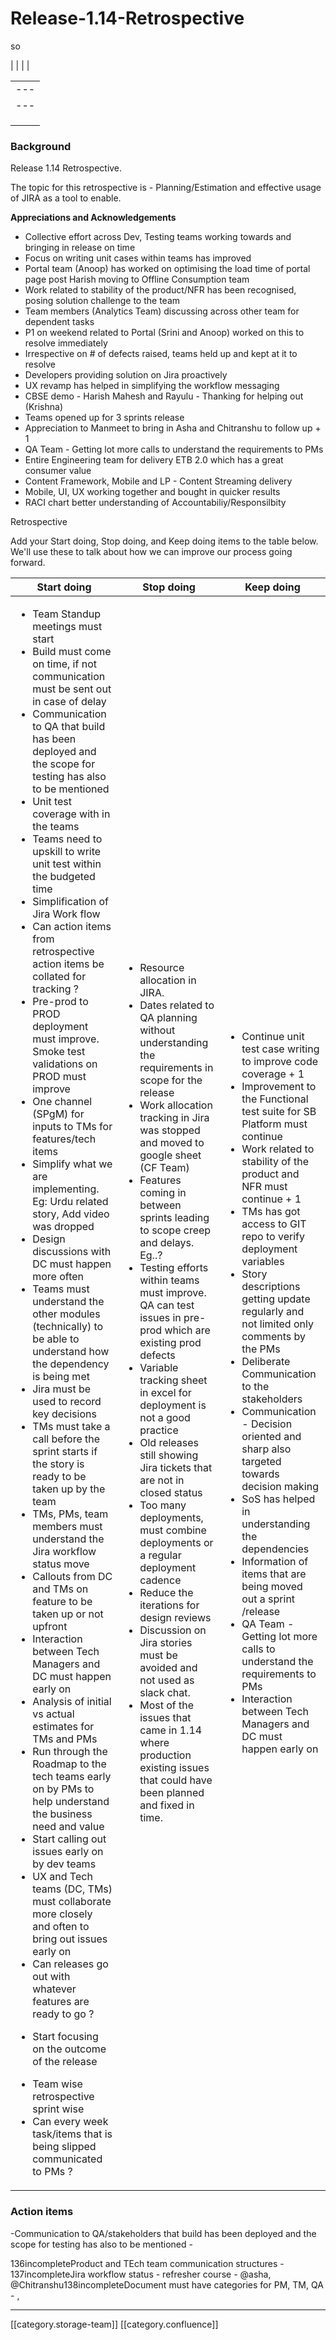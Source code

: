 # Release-1.14-Retrospective

so

\| | | |

|     |
| --- |
| --- |
| --- |
|     |
|     |
|     |

### Background

Release 1.14 Retrospective.&#x20;

The topic for this retrospective is - Planning/Estimation and effective usage of JIRA as a tool to enable.

**Appreciations and Acknowledgements**

* Collective effort across Dev, Testing teams working towards and bringing in release on time
* Focus on writing unit cases within teams has improved
* Portal team (Anoop) has worked on optimising the load time of portal page post Harish moving to Offline Consumption team
* Work related to stability of the product/NFR has been recognised, posing solution challenge to the team&#x20;
* Team members (Analytics Team) discussing across other team for dependent tasks
* P1 on weekend related to Portal (Srini and Anoop) worked on this to resolve immediately
* Irrespective on # of defects raised, teams held up and kept at it to resolve
* Developers providing solution on Jira proactively
* UX revamp has helped in simplifying the workflow messaging
* CBSE demo - Harish Mahesh and Rayulu - Thanking for helping out (Krishna)
* Teams opened up for 3 sprints release
* Appreciation to Manmeet to bring in Asha and Chitranshu to follow up + 1
* QA Team - Getting lot more calls to understand the requirements to PMs
* Entire Engineering team for delivery ETB 2.0 which has a great consumer value
* Content Framework, Mobile and LP - Content Streaming delivery
* Mobile, UI, UX working together and bought in quicker results
* RACI chart better understanding of Accountabiliy/Responsilbity

Retrospective

Add your Start doing, Stop doing, and Keep doing items to the table below. We'll use these to talk about how we can improve our process going forward.

| Start doing                                                                                                                                                                                                                                                                                                                                                                                                                                                                                                                                                                                                                                                                                                                                                                                                                                                                                                                                                                                                                                                                                                                                                                                                                                                                                                                                                                                                                                                                                                                                                                                                                                                                                                                                                                                                                                                                                                                                                                | Stop doing                                                                                                                                                                                                                                                                                                                                                                                                                                                                                                                                                                                                                                                                                                                                                                                                                                                                                                                                                           | Keep doing                                                                                                                                                                                                                                                                                                                                                                                                                                                                                                                                                                                                                                                                                                                                                                                                                                        |
| -------------------------------------------------------------------------------------------------------------------------------------------------------------------------------------------------------------------------------------------------------------------------------------------------------------------------------------------------------------------------------------------------------------------------------------------------------------------------------------------------------------------------------------------------------------------------------------------------------------------------------------------------------------------------------------------------------------------------------------------------------------------------------------------------------------------------------------------------------------------------------------------------------------------------------------------------------------------------------------------------------------------------------------------------------------------------------------------------------------------------------------------------------------------------------------------------------------------------------------------------------------------------------------------------------------------------------------------------------------------------------------------------------------------------------------------------------------------------------------------------------------------------------------------------------------------------------------------------------------------------------------------------------------------------------------------------------------------------------------------------------------------------------------------------------------------------------------------------------------------------------------------------------------------------------------------------------------------------- | -------------------------------------------------------------------------------------------------------------------------------------------------------------------------------------------------------------------------------------------------------------------------------------------------------------------------------------------------------------------------------------------------------------------------------------------------------------------------------------------------------------------------------------------------------------------------------------------------------------------------------------------------------------------------------------------------------------------------------------------------------------------------------------------------------------------------------------------------------------------------------------------------------------------------------------------------------------------- | ------------------------------------------------------------------------------------------------------------------------------------------------------------------------------------------------------------------------------------------------------------------------------------------------------------------------------------------------------------------------------------------------------------------------------------------------------------------------------------------------------------------------------------------------------------------------------------------------------------------------------------------------------------------------------------------------------------------------------------------------------------------------------------------------------------------------------------------------- |
| <ul><li>Team Standup meetings must start</li><li>Build must come on time, if not communication must be sent out in case of delay</li><li>Communication to QA that build has been deployed and the scope for testing has also to be mentioned </li><li>Unit test coverage with in the teams </li><li>Teams need to upskill to write unit test within the budgeted time</li><li>Simplification of Jira Work flow</li><li>Can action items from retrospective action items be collated for tracking ?</li><li>Pre-prod to PROD deployment must improve. Smoke test validations on PROD must improve</li><li>One channel (SPgM) for inputs to TMs for features/tech items</li><li>Simplify what we are implementing. Eg: Urdu related story, Add video was dropped </li><li>Design discussions with DC must happen more often </li><li>Teams must understand the other modules (technically) to be able to understand how the dependency is being met </li><li>Jira must be used to record key decisions</li><li>TMs must take a call before the sprint starts if the story is ready to be taken up by the team</li><li>TMs, PMs, team members must understand the Jira workflow status move</li><li>Callouts from DC and TMs on feature to be taken up or not upfront</li><li>Interaction between Tech Managers and DC must happen early on</li><li>Analysis of initial vs actual estimates for TMs  and PMs</li><li>Run through the Roadmap to the tech teams early on by PMs to help understand the business need and value</li><li>Start calling out issues early on by dev teams</li><li>UX and Tech teams (DC, TMs) must collaborate more closely and often to bring out issues early on</li><li>Can releases go out with whatever features are ready to go ?</li></ul><ul><li>Start focusing on the outcome of the release</li></ul><ul><li>Team wise retrospective sprint wise</li><li>Can every week task/items that is being slipped communicated to PMs ?</li></ul> | <ul><li>Resource allocation in JIRA.</li><li>Dates related to QA planning without understanding the requirements in scope for the release</li><li>Work allocation tracking in Jira was stopped and moved to google sheet (CF Team)</li><li>Features coming in between sprints leading to scope creep and delays. Eg..?</li><li>Testing efforts within teams must improve. QA can test issues in pre-prod which are existing prod defects</li><li>Variable tracking sheet in excel for deployment is not a good practice</li><li>Old releases still showing Jira tickets that are not in closed status</li><li>Too many deployments, must combine deployments or a regular deployment cadence</li><li>Reduce the iterations for design reviews</li><li>Discussion on Jira stories must be avoided and not used as slack chat.</li><li>Most of the issues that came in 1.14 where production existing issues that could have been planned and fixed in time.</li></ul> | <ul><li>Continue unit test case writing to improve code coverage  + 1</li><li>Improvement to the Functional test suite for SB Platform must continue</li><li>Work related to stability of the product and NFR must continue + 1</li><li>TMs has got access to GIT repo to verify deployment variables</li><li>Story descriptions getting update regularly and not limited only comments by the PMs</li><li>Deliberate Communication to the stakeholders</li><li>Communication - Decision oriented and sharp also targeted towards decision making</li><li>SoS has helped in understanding the dependencies</li><li>Information of items that are being moved out a sprint /release</li><li>QA Team - Getting lot more calls to understand the requirements to PMs</li><li>Interaction between Tech Managers and DC must happen early on</li></ul> |

### Action items

\-Communication to QA/stakeholders that build has been deployed and the scope for testing has also to be mentioned - &#x20;

136incompleteProduct and TEch team communication structures - 137incompleteJira workflow status - refresher course - @asha, @Chitranshu138incompleteDocument must have categories for PM, TM, QA - ,&#x20;

***

\[\[category.storage-team]] \[\[category.confluence]]
